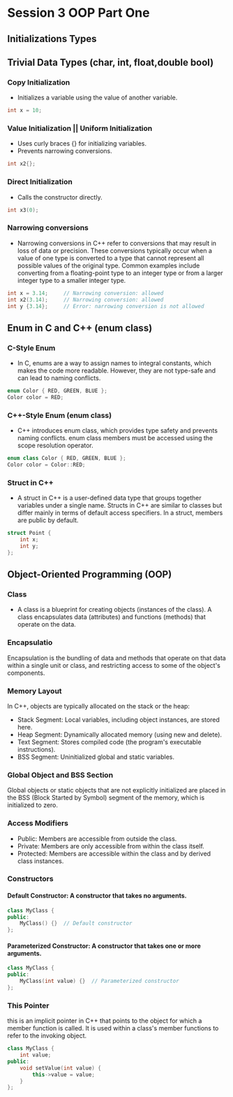 # Session 3 OOP Part One

## Initializations Types

## Trivial Data Types (char, int, float,double bool)

### Copy Initialization

- Initializes a variable using the value of another variable.

```cpp
int x = 10;
```

### Value Initialization || Uniform Initialization

- Uses curly braces {} for initializing variables.
- Prevents narrowing conversions.

```cpp
int x2{};
```

### Direct Initialization

- Calls the constructor directly.

```cpp
int x3(0);
```

### Narrowing conversions

- Narrowing conversions in C++ refer to conversions that may result in loss of data or precision. These conversions typically occur when a value of one type is converted to a type that cannot represent all possible values of the original type. Common examples include converting from a floating-point type to an integer type or from a larger integer type to a smaller integer type.

```cpp
int x = 3.14;     // Narrowing conversion: allowed
int x2(3.14);     // Narrowing conversion: allowed
int y {3.14};     // Error: narrowing conversion is not allowed
```

## Enum in C and C++ (enum class)

### C-Style Enum

- In C, enums are a way to assign names to integral constants, which makes the code more readable. However, they are not type-safe and can lead to naming conflicts.

```cpp
enum Color { RED, GREEN, BLUE };
Color color = RED;
```

### C++-Style Enum (enum class)

- C++ introduces enum class, which provides type safety and prevents naming conflicts. enum class members must be accessed using the scope resolution operator.

```cpp
enum class Color { RED, GREEN, BLUE };
Color color = Color::RED;
```

### Struct in C++

- A struct in C++ is a user-defined data type that groups together variables under a single name. Structs in C++ are similar to classes but differ mainly in terms of default access specifiers. In a struct, members are public by default.

```cpp
struct Point {
    int x;
    int y;
};
```

## Object-Oriented Programming (OOP)

### Class

- A class is a blueprint for creating objects (instances of the class). A class encapsulates data (attributes) and functions (methods) that operate on the data.

### Encapsulatio

Encapsulation is the bundling of data and methods that operate on that data within a single unit or class, and restricting access to some of the object's components.

### Memory Layout

In C++, objects are typically allocated on the stack or the heap:

- Stack Segment: Local variables, including object instances, are stored here.
- Heap Segment: Dynamically allocated memory (using new and delete).
- Text Segment: Stores compiled code (the program's executable instructions).
- BSS Segment: Uninitialized global and static variables.

### Global Object and BSS Section

Global objects or static objects that are not explicitly initialized are placed in the BSS (Block Started by Symbol) segment of the memory, which is initialized to zero.

### Access Modifiers

- Public: Members are accessible from outside the class.
- Private: Members are only accessible from within the class itself.
- Protected: Members are accessible within the class and by derived class instances.

### Constructors

#### Default Constructor: A constructor that takes no arguments.

```cpp
class MyClass {
public:
    MyClass() {}  // Default constructor
};
```

#### Parameterized Constructor: A constructor that takes one or more arguments.

```cpp
class MyClass {
public:
    MyClass(int value) {}  // Parameterized constructor
};
```

### This Pointer

this is an implicit pointer in C++ that points to the object for which a member function is called. It is used within a class's member functions to refer to the invoking object.

```cpp
class MyClass {
    int value;
public:
    void setValue(int value) {
        this->value = value;
    }
};
```
